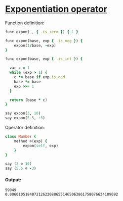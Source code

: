 [1]: https://rosettacode.org/wiki/Exponentiation_operator

# [Exponentiation operator][1]

Function definition:

```ruby
func expon(_, { .is_zero }) { 1 }

func expon(base, exp { .is_neg }) {
    expon(1/base, -exp)
}

func expon(base, exp { .is_int }) {

  var c = 1
  while (exp > 1) {
    c *= base if exp.is_odd
    base *= base
    exp >>= 1
  }

  return (base * c)
}

say expon(3, 10)
say expon(5.5, -3)
```


Operator definition:

```ruby
class Number {
    method ⊙(exp) {
        expon(self, exp)
    }
}

say (3 ⊙ 10)
say (5.5 ⊙ -3)
```

#### Output:
```
59049
0.0060105184072126220886551465063861758076634109692
```
